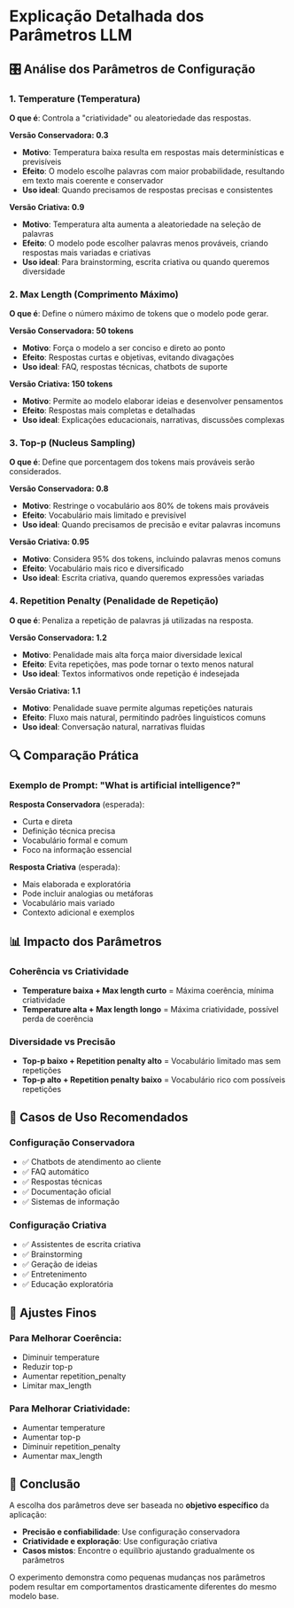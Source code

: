 # Explicação Detalhada dos Parâmetros LLM

## 🎛️ Análise dos Parâmetros de Configuração

### 1. Temperature (Temperatura)

**O que é**: Controla a "criatividade" ou aleatoriedade das respostas.

**Versão Conservadora: 0.3**
- **Motivo**: Temperatura baixa resulta em respostas mais determinísticas e previsíveis
- **Efeito**: O modelo escolhe palavras com maior probabilidade, resultando em texto mais coerente e conservador
- **Uso ideal**: Quando precisamos de respostas precisas e consistentes

**Versão Criativa: 0.9**
- **Motivo**: Temperatura alta aumenta a aleatoriedade na seleção de palavras
- **Efeito**: O modelo pode escolher palavras menos prováveis, criando respostas mais variadas e criativas
- **Uso ideal**: Para brainstorming, escrita criativa ou quando queremos diversidade

### 2. Max Length (Comprimento Máximo)

**O que é**: Define o número máximo de tokens que o modelo pode gerar.

**Versão Conservadora: 50 tokens**
- **Motivo**: Força o modelo a ser conciso e direto ao ponto
- **Efeito**: Respostas curtas e objetivas, evitando divagações
- **Uso ideal**: FAQ, respostas técnicas, chatbots de suporte

**Versão Criativa: 150 tokens**
- **Motivo**: Permite ao modelo elaborar ideias e desenvolver pensamentos
- **Efeito**: Respostas mais completas e detalhadas
- **Uso ideal**: Explicações educacionais, narrativas, discussões complexas

### 3. Top-p (Nucleus Sampling)

**O que é**: Define que porcentagem dos tokens mais prováveis serão considerados.

**Versão Conservadora: 0.8**
- **Motivo**: Restringe o vocabulário aos 80% de tokens mais prováveis
- **Efeito**: Vocabulário mais limitado e previsível
- **Uso ideal**: Quando precisamos de precisão e evitar palavras incomuns

**Versão Criativa: 0.95**
- **Motivo**: Considera 95% dos tokens, incluindo palavras menos comuns
- **Efeito**: Vocabulário mais rico e diversificado
- **Uso ideal**: Escrita criativa, quando queremos expressões variadas

### 4. Repetition Penalty (Penalidade de Repetição)

**O que é**: Penaliza a repetição de palavras já utilizadas na resposta.

**Versão Conservadora: 1.2**
- **Motivo**: Penalidade mais alta força maior diversidade lexical
- **Efeito**: Evita repetições, mas pode tornar o texto menos natural
- **Uso ideal**: Textos informativos onde repetição é indesejada

**Versão Criativa: 1.1**
- **Motivo**: Penalidade suave permite algumas repetições naturais
- **Efeito**: Fluxo mais natural, permitindo padrões linguísticos comuns
- **Uso ideal**: Conversação natural, narrativas fluidas

## 🔍 Comparação Prática

### Exemplo de Prompt: "What is artificial intelligence?"

**Resposta Conservadora** (esperada):
- Curta e direta
- Definição técnica precisa
- Vocabulário formal e comum
- Foco na informação essencial

**Resposta Criativa** (esperada):
- Mais elaborada e exploratória
- Pode incluir analogias ou metáforas
- Vocabulário mais variado
- Contexto adicional e exemplos

## 📊 Impacto dos Parâmetros

### Coherência vs Criatividade
- **Temperature baixa + Max length curto** = Máxima coerência, mínima criatividade
- **Temperature alta + Max length longo** = Máxima criatividade, possível perda de coerência

### Diversidade vs Precisão
- **Top-p baixo + Repetition penalty alto** = Vocabulário limitado mas sem repetições
- **Top-p alto + Repetition penalty baixo** = Vocabulário rico com possíveis repetições

## 🎯 Casos de Uso Recomendados

### Configuração Conservadora
- ✅ Chatbots de atendimento ao cliente
- ✅ FAQ automático
- ✅ Respostas técnicas
- ✅ Documentação oficial
- ✅ Sistemas de informação

### Configuração Criativa
- ✅ Assistentes de escrita criativa
- ✅ Brainstorming
- ✅ Geração de ideias
- ✅ Entretenimento
- ✅ Educação exploratória

## 🔧 Ajustes Finos

### Para Melhorar Coerência:
- Diminuir temperature
- Reduzir top-p
- Aumentar repetition_penalty
- Limitar max_length

### Para Melhorar Criatividade:
- Aumentar temperature
- Aumentar top-p
- Diminuir repetition_penalty
- Aumentar max_length

## 🚀 Conclusão

A escolha dos parâmetros deve ser baseada no **objetivo específico** da aplicação:

- **Precisão e confiabilidade**: Use configuração conservadora
- **Criatividade e exploração**: Use configuração criativa
- **Casos mistos**: Encontre o equilíbrio ajustando gradualmente os parâmetros

O experimento demonstra como pequenas mudanças nos parâmetros podem resultar em comportamentos drasticamente diferentes do mesmo modelo base.
